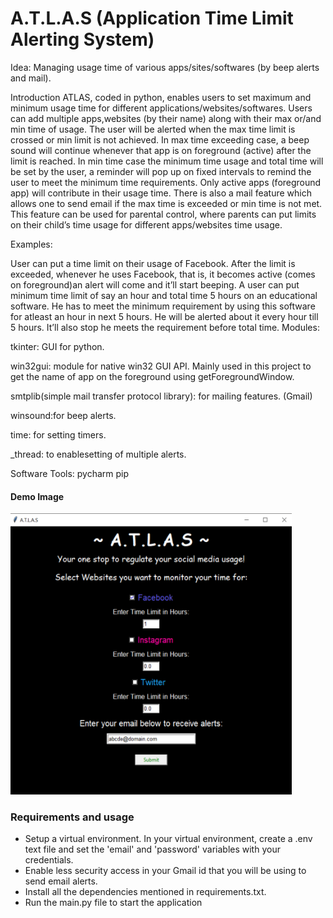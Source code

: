 # A.T.L.A.S (Application Time Limit Alerting System)

Idea:
Managing usage time of various apps/sites/softwares (by beep alerts and mail).

Introduction
ATLAS, coded in python, enables users to set maximum and minimum usage time for different applications/websites/softwares. Users can add multiple apps,websites (by their name) along with their max or/and min time of usage. The user will be alerted when the max time limit is crossed or min limit is not achieved. In max time exceeding case, a beep sound will continue whenever that app is on foreground (active) after the limit is reached. In min time case the minimum time usage and total time will be set by the user, a reminder will pop up on fixed intervals to remind the user to meet the minimum time requirements.
Only active apps (foreground app) will contribute in their usage time. There is also a mail feature which allows one to send email if the max time is exceeded or min time is not met. This feature can be used for parental control, where parents can put limits on their child’s time usage for different apps/websites time usage.

Examples: 

User can put a time limit on their usage of Facebook. After the limit is exceeded, whenever he uses Facebook, that is, it becomes active (comes on foreground)an alert will come and it’ll start beeping.
A user can put minimum time limit of say an hour and total time 5 hours on an educational software. He has to meet the minimum requirement by using this software for atleast an hour in next 5 hours. He will be alerted about it every hour till 5 hours. It’ll also stop he meets the requirement before total time.
Modules:

tkinter: GUI for python.

win32gui: module for native win32 GUI API. Mainly used in this project to get the name of app on the foreground using getForegroundWindow.

smtplib(simple mail transfer protocol library): for mailing features. (Gmail)

winsound:for beep alerts.

time: for setting timers.

_thread: to enablesetting of multiple alerts.





Software Tools:
pycharm
pip
  
  #### Demo Image
  
   <img src="image.png" width="450" height="450" />


### Requirements and usage
  - Setup a virtual environment. In your virtual environment, create a .env text file and set the 'email' and 'password' variables with your credentials.
  - Enable less security access in your Gmail id that you will be using to send email alerts.
  - Install all the dependencies mentioned in requirements.txt.
  -  Run the main.py file to start the application
  
